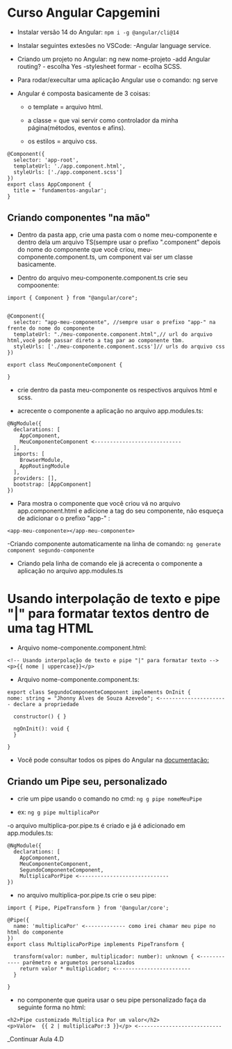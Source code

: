# Curso Angular Capgemini

- Instalar versão 14 do Angular: ``npm i -g @angular/cli@14``

- Instalar seguintes extesões no VSCode:
  -Angular language service.

- Criando um projeto no Angular: ng new nome-projeto
  -add Angular routing? - escolha Yes
  -stylesheet formar - ecolha SCSS.

- Para rodar/execultar uma aplicação Angular use o comando: ng serve

- Angular é composta basicamente de 3 coisas:
  - o template = arquivo html.

  - a classe = que vai servir como controlador da minha página(métodos, eventos e afins).

  - os estilos = arquivo css.

```
@Component({
  selector: 'app-root',
  templateUrl: './app.component.html',
  styleUrls: ['./app.component.scss']
})
export class AppComponent {
  title = 'fundamentos-angular';
}
```

## Criando componentes "na mão"

- Dentro da pasta app, crie uma pasta com o nome meu-componente e dentro dela um arquivo TS(sempre usar o prefixo ".component"
depois do nome do componente que você criou, meu-componente.component.ts, um component vai ser um classe basicamente.

- Dentro do arquivo meu-componente.component.ts crie seu compoonente:

```
import { Component } from "@angular/core";


@Component({
  selector: "app-meu-componente", //sempre usar o prefixo "app-" na frente do nome do componente
  templateUrl: "./meu-componente.component.html",// url do arquivo html,você pode passar direto a tag par ao componente tbm.
  styleUrls: ['./meu-componente.component.scss']// urls do arquivo css
})

export class MeuComponenteComponent {

}
```

- crie dentro da pasta meu-componente os respectivos arquivos html e scss.

- acrecente o componente a aplicação no arquivo app.modules.ts:

```
@NgModule({
  declarations: [
    AppComponent,
    MeuComponenteComponent <----------------------------
  ],
  imports: [
    BrowserModule,
    AppRoutingModule
  ],
  providers: [],
  bootstrap: [AppComponent]
})
```

- Para mostra o componente que você criou vá no arquivo app.component.html e adicione a tag do seu componente, não esqueça
de adicionar o o prefixo "app-" :

```
<app-meu-componente></app-meu-componente>
```

-Criando componente automaticamente na linha de comando: ``ng generate component segundo-componente``

- Criando pela linha de comando ele já acrecenta o componente a aplicação no arquivo app.modules.ts


# Usando interpolação de texto e pipe "|" para formatar textos dentro de uma tag HTML

- Arquivo nome-componente.component.html:

```
<!-- Usando interpolação de texto e pipe "|" para formatar texto -->
<p>{{ nome | uppercase}}</p>
```

- Arquivo nome-componente.component.ts:

```
export class SegundoComponenteComponent implements OnInit {
nome: string = "Jhonny Alves de Souza Azevedo"; <---------------------- declare a propriedade

  constructor() { }

  ngOnInit(): void {
  }

}
```

- Você pode consultar todos os pipes do Angular na [documentação:](angular.io/guide/pipes)


## Criando um Pipe seu, personalizado

- crie um pipe usando o comando no cmd: ``ng g pipe nomeMeuPipe``

- ex: ``ng g pipe multiplicaPor``

-o arquivo multiplica-por.pipe.ts é criado e já é adicionado em app.modules.ts:

```
@NgModule({
  declarations: [
    AppComponent,
    MeuComponenteComponent,
    SegundoComponenteComponent,
    MultiplicaPorPipe <-----------------------------
})
```

- no arquivo multiplica-por.pipe.ts crie o seu pipe:

```
import { Pipe, PipeTransform } from '@angular/core';

@Pipe({
  name: 'multiplicaPor' <------------- como irei chamar meu pipe no html do componente
})
export class MultiplicaPorPipe implements PipeTransform {

  transform(valor: number, multiplicador: number): unknown { <------------ parêmetro e argumetos personalizados
    return valor * multiplicador; <------------------------
  }

}
```

- no componente que queira usar o seu pipe personalizado faça da seguinte forma no html:

```
<h2>Pipe customizado Multiplica Por um valor</h2>
<p>Valor=  {{ 2 | multiplicaPor:3 }}</p> <---------------------------
```




_Continuar Aula 4.D























































